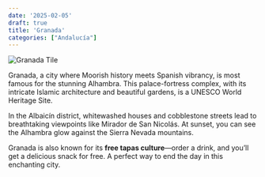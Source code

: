 ```yaml
---
date: '2025-02-05'
draft: true
title: 'Granada'
categories: ["Andalucía"]
---
```


![Granada Tile](/img/Granada_DSCN1510.jpg)

Granada, a city where Moorish history meets Spanish vibrancy, is most famous for the stunning Alhambra. This palace-fortress complex, with its intricate Islamic architecture and beautiful gardens, is a UNESCO World Heritage Site.  

In the Albaicín district, whitewashed houses and cobblestone streets lead to breathtaking viewpoints like Mirador de San Nicolás. At sunset, you can see the Alhambra glow against the Sierra Nevada mountains.  

Granada is also known for its **free tapas culture**—order a drink, and you’ll get a delicious snack for free. A perfect way to end the day in this enchanting city.  



